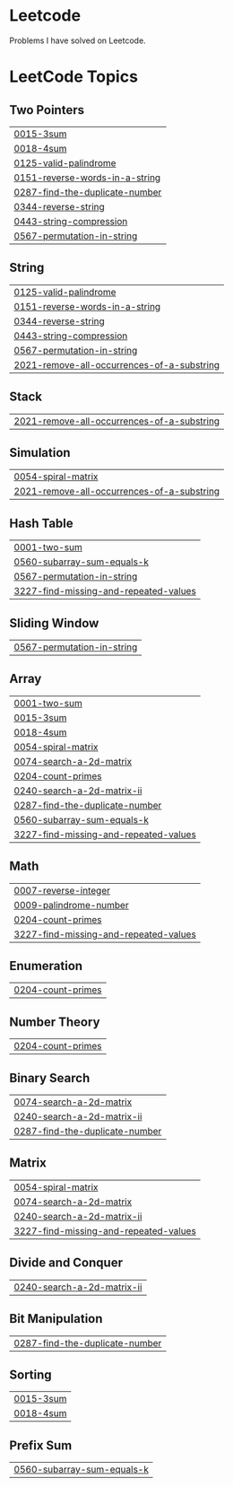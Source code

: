# Leetcode
Problems I have solved on Leetcode.

<!---LeetCode Topics Start-->
# LeetCode Topics
## Two Pointers
|  |
| ------- |
| [0015-3sum](https://github.com/anandk2662/Leetcode/tree/master/0015-3sum) |
| [0018-4sum](https://github.com/anandk2662/Leetcode/tree/master/0018-4sum) |
| [0125-valid-palindrome](https://github.com/anandk2662/Leetcode/tree/master/0125-valid-palindrome) |
| [0151-reverse-words-in-a-string](https://github.com/anandk2662/Leetcode/tree/master/0151-reverse-words-in-a-string) |
| [0287-find-the-duplicate-number](https://github.com/anandk2662/Leetcode/tree/master/0287-find-the-duplicate-number) |
| [0344-reverse-string](https://github.com/anandk2662/Leetcode/tree/master/0344-reverse-string) |
| [0443-string-compression](https://github.com/anandk2662/Leetcode/tree/master/0443-string-compression) |
| [0567-permutation-in-string](https://github.com/anandk2662/Leetcode/tree/master/0567-permutation-in-string) |
## String
|  |
| ------- |
| [0125-valid-palindrome](https://github.com/anandk2662/Leetcode/tree/master/0125-valid-palindrome) |
| [0151-reverse-words-in-a-string](https://github.com/anandk2662/Leetcode/tree/master/0151-reverse-words-in-a-string) |
| [0344-reverse-string](https://github.com/anandk2662/Leetcode/tree/master/0344-reverse-string) |
| [0443-string-compression](https://github.com/anandk2662/Leetcode/tree/master/0443-string-compression) |
| [0567-permutation-in-string](https://github.com/anandk2662/Leetcode/tree/master/0567-permutation-in-string) |
| [2021-remove-all-occurrences-of-a-substring](https://github.com/anandk2662/Leetcode/tree/master/2021-remove-all-occurrences-of-a-substring) |
## Stack
|  |
| ------- |
| [2021-remove-all-occurrences-of-a-substring](https://github.com/anandk2662/Leetcode/tree/master/2021-remove-all-occurrences-of-a-substring) |
## Simulation
|  |
| ------- |
| [0054-spiral-matrix](https://github.com/anandk2662/Leetcode/tree/master/0054-spiral-matrix) |
| [2021-remove-all-occurrences-of-a-substring](https://github.com/anandk2662/Leetcode/tree/master/2021-remove-all-occurrences-of-a-substring) |
## Hash Table
|  |
| ------- |
| [0001-two-sum](https://github.com/anandk2662/Leetcode/tree/master/0001-two-sum) |
| [0560-subarray-sum-equals-k](https://github.com/anandk2662/Leetcode/tree/master/0560-subarray-sum-equals-k) |
| [0567-permutation-in-string](https://github.com/anandk2662/Leetcode/tree/master/0567-permutation-in-string) |
| [3227-find-missing-and-repeated-values](https://github.com/anandk2662/Leetcode/tree/master/3227-find-missing-and-repeated-values) |
## Sliding Window
|  |
| ------- |
| [0567-permutation-in-string](https://github.com/anandk2662/Leetcode/tree/master/0567-permutation-in-string) |
## Array
|  |
| ------- |
| [0001-two-sum](https://github.com/anandk2662/Leetcode/tree/master/0001-two-sum) |
| [0015-3sum](https://github.com/anandk2662/Leetcode/tree/master/0015-3sum) |
| [0018-4sum](https://github.com/anandk2662/Leetcode/tree/master/0018-4sum) |
| [0054-spiral-matrix](https://github.com/anandk2662/Leetcode/tree/master/0054-spiral-matrix) |
| [0074-search-a-2d-matrix](https://github.com/anandk2662/Leetcode/tree/master/0074-search-a-2d-matrix) |
| [0204-count-primes](https://github.com/anandk2662/Leetcode/tree/master/0204-count-primes) |
| [0240-search-a-2d-matrix-ii](https://github.com/anandk2662/Leetcode/tree/master/0240-search-a-2d-matrix-ii) |
| [0287-find-the-duplicate-number](https://github.com/anandk2662/Leetcode/tree/master/0287-find-the-duplicate-number) |
| [0560-subarray-sum-equals-k](https://github.com/anandk2662/Leetcode/tree/master/0560-subarray-sum-equals-k) |
| [3227-find-missing-and-repeated-values](https://github.com/anandk2662/Leetcode/tree/master/3227-find-missing-and-repeated-values) |
## Math
|  |
| ------- |
| [0007-reverse-integer](https://github.com/anandk2662/Leetcode/tree/master/0007-reverse-integer) |
| [0009-palindrome-number](https://github.com/anandk2662/Leetcode/tree/master/0009-palindrome-number) |
| [0204-count-primes](https://github.com/anandk2662/Leetcode/tree/master/0204-count-primes) |
| [3227-find-missing-and-repeated-values](https://github.com/anandk2662/Leetcode/tree/master/3227-find-missing-and-repeated-values) |
## Enumeration
|  |
| ------- |
| [0204-count-primes](https://github.com/anandk2662/Leetcode/tree/master/0204-count-primes) |
## Number Theory
|  |
| ------- |
| [0204-count-primes](https://github.com/anandk2662/Leetcode/tree/master/0204-count-primes) |
## Binary Search
|  |
| ------- |
| [0074-search-a-2d-matrix](https://github.com/anandk2662/Leetcode/tree/master/0074-search-a-2d-matrix) |
| [0240-search-a-2d-matrix-ii](https://github.com/anandk2662/Leetcode/tree/master/0240-search-a-2d-matrix-ii) |
| [0287-find-the-duplicate-number](https://github.com/anandk2662/Leetcode/tree/master/0287-find-the-duplicate-number) |
## Matrix
|  |
| ------- |
| [0054-spiral-matrix](https://github.com/anandk2662/Leetcode/tree/master/0054-spiral-matrix) |
| [0074-search-a-2d-matrix](https://github.com/anandk2662/Leetcode/tree/master/0074-search-a-2d-matrix) |
| [0240-search-a-2d-matrix-ii](https://github.com/anandk2662/Leetcode/tree/master/0240-search-a-2d-matrix-ii) |
| [3227-find-missing-and-repeated-values](https://github.com/anandk2662/Leetcode/tree/master/3227-find-missing-and-repeated-values) |
## Divide and Conquer
|  |
| ------- |
| [0240-search-a-2d-matrix-ii](https://github.com/anandk2662/Leetcode/tree/master/0240-search-a-2d-matrix-ii) |
## Bit Manipulation
|  |
| ------- |
| [0287-find-the-duplicate-number](https://github.com/anandk2662/Leetcode/tree/master/0287-find-the-duplicate-number) |
## Sorting
|  |
| ------- |
| [0015-3sum](https://github.com/anandk2662/Leetcode/tree/master/0015-3sum) |
| [0018-4sum](https://github.com/anandk2662/Leetcode/tree/master/0018-4sum) |
## Prefix Sum
|  |
| ------- |
| [0560-subarray-sum-equals-k](https://github.com/anandk2662/Leetcode/tree/master/0560-subarray-sum-equals-k) |
<!---LeetCode Topics End-->